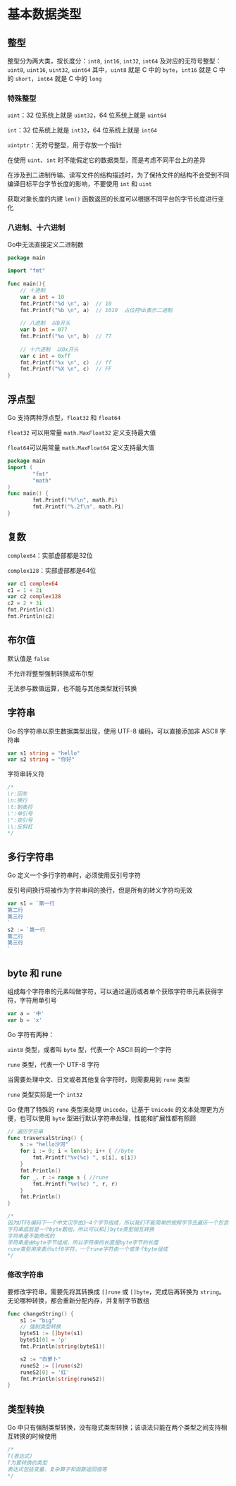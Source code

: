 # 基本数据类型

## 整型

整型分为两大类，按长度分：`int8`, `int16`, `int32`, `int64` 及对应的无符号整型：`uint8`, `uint16`, `uint32`, `uint64`
其中，`uint8` 就是 C 中的 `byte`，`int16` 就是 C 中的 `short`，`int64` 就是 C 中的 `long`

### 特殊整型

`uint`：32 位系统上就是 `uint32`，64 位系统上就是 `uint64`

`int`：32 位系统上就是 `int32`，64 位系统上就是 `int64`

`uintptr`：无符号整型，用于存放一个指针

在使用 `uint`、`int` 时不能假定它的数据类型，而是考虑不同平台上的差异

在涉及到二进制传输、读写文件的结构描述时，为了保持文件的结构不会受到不同编译目标平台字节长度的影响，不要使用 `int` 和 `uint`

获取对象长度的内建 `len()` 函数返回的长度可以根据不同平台的字节长度进行变化

### 八进制、十六进制

Go中无法直接定义二进制数

```go
package main
 
import "fmt"
 
func main(){
	// 十进制
	var a int = 10
	fmt.Printf("%d \n", a)  // 10
	fmt.Printf("%b \n", a)  // 1010  占位符%b表示二进制
 
	// 八进制  以0开头
	var b int = 077
	fmt.Printf("%o \n", b)  // 77
 
	// 十六进制  以0x开头
	var c int = 0xff
	fmt.Printf("%x \n", c)  // ff
	fmt.Printf("%X \n", c)  // FF
}
```
## 浮点型

Go 支持两种浮点型，`float32` 和 `float64`

`float32` 可以用常量 `math.MaxFloat32` 定义支持最大值

`float64`可以用常量 `math.MaxFloat64` 定义支持最大值

```go
package main
import (
        "fmt"
        "math"
)
func main() {
        fmt.Printf("%f\n", math.Pi)
        fmt.Printf("%.2f\n", math.Pi)
}
```

## 复数

`complex64`：实部虚部都是32位

`complex128`：实部虚部都是64位

```go
var c1 complex64
c1 = 1 + 2i
var c2 complex128
c2 = 2 + 3i
fmt.Println(c1)
fmt.Println(c2)
```

## 布尔值

默认值是 `false`

不允许将整型强制转换成布尔型

无法参与数值运算，也不能与其他类型就行转换

## 字符串

Go 的字符串以原生数据类型出现，使用 UTF-8 编码，可以直接添加非 ASCII 字符串

```go
var s1 string = "hello"
var s2 string = "你好"
```
字符串转义符
```go
/*
\r:回车
\n:换行
\t:制表符
\':单引号
\":双引号
\\:反斜杠
*/
```

## 多行字符串

Go 定义一个多行字符串时，必须使用反引号字符

反引号间换行将被作为字符串间的换行，但是所有的转义字符均无效

```go
var s1 = `第一行
第二行
第三行
`
s2 := `第一行
第二行
第三行
`
```

## byte 和 rune

组成每个字符串的元素叫做字符，可以通过遍历或者单个获取字符串元素获得字符，字符用单引号

```go
var a = '中'
var b = 'x'
```

Go 字符有两种：

`uint8` 类型，或者叫 `byte` 型，代表一个 ASCII 码的一个字符

`rune` 类型，代表一个 UTF-8 字符

当需要处理中文、日文或者其他复合字符时，则需要用到 `rune` 类型

`rune` 类型实际是一个 `int32`

Go 使用了特殊的 `rune` 类型来处理 `Unicode`，让基于 `Unicode` 的文本处理更为方便，也可以使用 `byte` 型进行默认字符串处理，性能和扩展性都有照顾

```go
// 遍历字符串
func traversalString() {
	s := "hello沙河"
	for i := 0; i < len(s); i++ { //byte
		fmt.Printf("%v(%c) ", s[i], s[i])
	}
	fmt.Println()
	for _, r := range s { //rune
		fmt.Printf("%v(%c) ", r, r)
	}
	fmt.Println()
}

/*
因为UTF8编码下一个中文汉字由3~4个字节组成，所以我们不能简单的按照字节去遍历一个包含中文的字符串
字符串底层是一个byte数组，所以可以和[]byte类型相互转换
字符串是不能修改的 
字符串是由byte字节组成，所以字符串的长度是byte字节的长度 
rune类型用来表示utf8字符，一个rune字符由一个或多个byte组成
*/
```

### 修改字符串

要修改字符串，需要先将其转换成 `[]rune` 或 `[]byte`，完成后再转换为 `string`。无论哪种转换，都会重新分配内存，并复制字节数组

```go
func changeString() {
	s1 := "big"
	// 强制类型转换
	byteS1 := []byte(s1)
	byteS1[0] = 'p'
	fmt.Println(string(byteS1))

	s2 := "白萝卜"
	runeS2 := []rune(s2)
	runeS2[0] = '红'
	fmt.Println(string(runeS2))
}
```

## 类型转换

Go 中只有强制类型转换，没有隐式类型转换；该语法只能在两个类型之间支持相互转换的时候使用

```go
/*
T(表达式)
T为要转换的类型
表达式包括变量、复杂算子和函数返回值等
*/
```